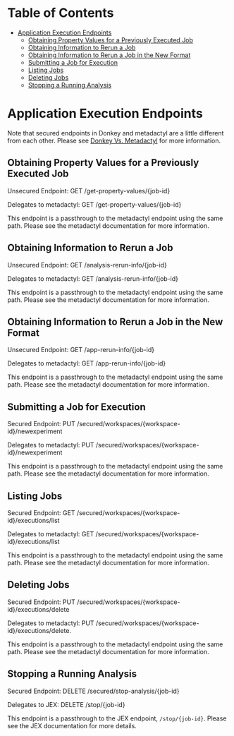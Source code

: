 # Table of Contents

* [Application Execution Endpoints](#application-execution-endpoints)
    * [Obtaining Property Values for a Previously Executed Job](#obtaining-property-values-for-a-previously-executed-job)
    * [Obtaining Information to Rerun a Job](#obtaining-information-to-rerun-a-job)
    * [Obtaining Information to Rerun a Job in the New Format](#obtaining-information-to-rerun-a-job-in-the-new-format)
    * [Submitting a Job for Execution](#submitting-a-job-for-execution)
    * [Listing Jobs](#listing-jobs)
    * [Deleting Jobs](#deleting-jobs)
    * [Stopping a Running Analysis](#stopping-a-running-analysis)

# Application Execution Endpoints

Note that secured endpoints in Donkey and metadactyl are a little different from
each other. Please see [Donkey Vs. Metadactyl](donkey-v-metadactyl.md) for more
information.

## Obtaining Property Values for a Previously Executed Job

Unsecured Endpoint: GET /get-property-values/{job-id}

Delegates to metadactyl: GET /get-property-values/{job-id}

This endpoint is a passthrough to the metadactyl endpoint using the same
path. Please see the metadactyl documentation for more information.

## Obtaining Information to Rerun a Job

Unsecured Endpoint: GET /analysis-rerun-info/{job-id}

Delegates to metadactyl: GET /analysis-rerun-info/{job-id}

This endpoint is a passthrough to the metadactyl endpoint using the same
path. Please see the metadactyl documentation for more information.

## Obtaining Information to Rerun a Job in the New Format

Unsecured Endpoint: GET /app-rerun-info/{job-id}

Delegates to metadactyl: GET /app-rerun-info/{job-id}

This endpoint is a passthrough to the metadactyl endpoint using the same
path. Please see the metadactyl documentation for more information.

## Submitting a Job for Execution

Secured Endpoint: PUT /secured/workspaces/{workspace-id}/newexperiment

Delegates to metadactyl: PUT /secured/workspaces/{workspace-id}/newexperiment

This endpoint is a passthrough to the metadactyl endpoint using the same
path. Please see the metadactyl documentation for more information.

## Listing Jobs

Secured Endpoint: GET /secured/workspaces/{workspace-id}/executions/list

Delegates to metadactyl: GET /secured/workspaces/{workspace-id}/executions/list

This endpoint is a passthrough to the metadactyl endpoint using the same
path. Please see the metadactyl documentation for more information.

## Deleting Jobs

Secured Endpoint: PUT /secured/workspaces/{workspace-id}/executions/delete

Delegates to metadactyl: PUT /secured/workspaces/{workspace-id}/executions/delete.

This endpoint is a passthrough to the metadactyl endpoint using the same
path. Please see the metadactyl documentation for more information.

## Stopping a Running Analysis

Secured Endpoint: DELETE /secured/stop-analysis/{job-id}

Delegates to JEX: DELETE /stop/{job-id}

This endpoint is a passthrough to the JEX endpoint, `/stop/{job-id}`. Please see
the JEX documentation for more details.
